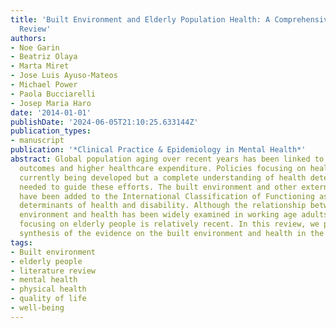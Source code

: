 ```yaml
---
title: 'Built Environment and Elderly Population Health: A Comprehensive Literature
  Review'
authors:
- Noe Garin
- Beatriz Olaya
- Marta Miret
- Jose Luis Ayuso-Mateos
- Michael Power
- Paola Bucciarelli
- Josep Maria Haro
date: '2014-01-01'
publishDate: '2024-06-05T21:10:25.633144Z'
publication_types:
- manuscript
publication: '*Clinical Practice & Epidemiology in Mental Health*'
abstract: Global population aging over recent years has been linked to poorer health
  outcomes and higher healthcare expenditure. Policies focusing on healthy aging are
  currently being developed but a complete understanding of health determinants is
  needed to guide these efforts. The built environment and other external factors
  have been added to the International Classification of Functioning as important
  determinants of health and disability. Although the relationship between the built
  environment and health has been widely examined in working age adults, research
  focusing on elderly people is relatively recent. In this review, we provide a comprehensive
  synthesis of the evidence on the built environment and health in the elderly.
tags:
- Built environment
- elderly people
- literature review
- mental health
- physical health
- quality of life
- well-being
---
```


